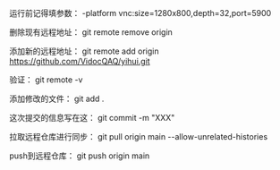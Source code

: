 运行前记得填参数：
-platform vnc:size=1280x800,depth=32,port=5900

删除现有远程地址：
git remote remove origin

添加新的远程地址：
git remote add origin https://github.com/VidocQAQ/yihui.git

验证：
git remote -v

添加修改的文件：
git add .

这次提交的信息写在这：
git commit -m "XXX"

拉取远程仓库进行同步：
git pull origin main --allow-unrelated-histories

push到远程仓库：
git push origin main

